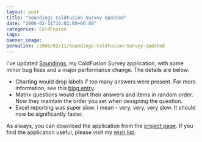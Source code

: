 ```yaml
---
layout: post
title: "Soundings ColdFusion Survey Updated"
date: "2006-02-11T16:02:00+06:00"
categories: ColdFusion 
tags: 
banner_image: 
permalink: /2006/02/11/Soundings-ColdFusion-Survey-Updated
---
```


I've updated <a href="http://ray.camdenfamily.com/projects/soundings">Soundings</a>, my ColdFusion Survey application, with some minor bug fixes and a major performance change. The details are below:

<ul>
<li>Charting would drop labels if too many answers were present. For more information, see this <a href="http://ray.camdenfamily.com/index.cfm/2006/2/10/CFCHART-and-the-Case-of-the-Disappearing-Labels">blog entry</a>.
<li>Matrix questions would chart their answers and items in random order. Now they maintain the order you set when designing the question.
<li>Excel reporting was super slow. I mean - very, very, very slow. It should now be significantly faster.
</ul>

As always, you can download the application from the <a href="http://ray.camdenfamily.com/projects/soundings">project page</a>. If you find the application useful, please visit my <a href="http://www.amazon.com/o/registry/2TCL1D08EZEYE">wish list</a>.